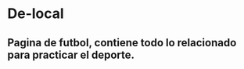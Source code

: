 # De-local
Pagina de futbol, contiene todo lo relacionado para practicar el deporte. 
-------------------------------------------------------------------------

